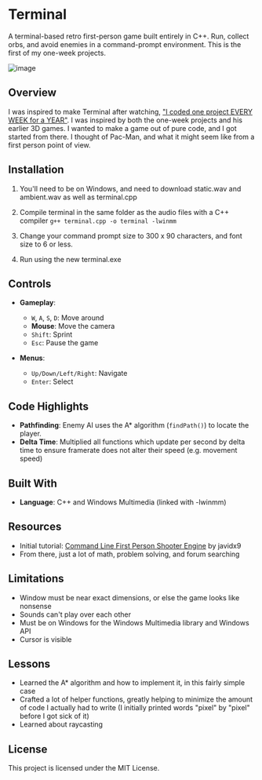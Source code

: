 # Terminal  

A terminal-based retro first-person game built entirely in C++. Run, collect orbs, and avoid enemies in a command-prompt environment. This is the first of my one-week projects.

![image](https://github.com/user-attachments/assets/0dbf1e7e-5f0e-4044-b9da-35033c261432)

## Overview  

I was inspired to make Terminal after watching, ["I coded one project EVERY WEEK for a YEAR"](https://www.youtube.com/watch?v=nr8biZfSZ3Y). I was inspired by both the one-week projects and his earlier 3D games. I wanted to make a game out of pure code, and I got started from there. I thought of Pac-Man, and what it might seem like from a first person point of view. 

## Installation  

1. You'll need to be on Windows, and need to download static.wav and ambient.wav as well as terminal.cpp

2. Compile terminal in the same folder as the audio files with a C++ compiler `g++ terminal.cpp -o terminal -lwinmm`

3. Change your command prompt size to 300 x 90 characters, and font size to 6 or less.
   
5. Run using the new terminal.exe

## Controls  

- **Gameplay**:  
  - `W`, `A`, `S`, `D`: Move around  
  - **Mouse**: Move the camera  
  - `Shift`: Sprint  
  - `Esc`: Pause the game  

- **Menus**:  
  - `Up/Down/Left/Right`: Navigate  
  - `Enter`: Select  

## Code Highlights  

- **Pathfinding**: Enemy AI uses the A* algorithm (`findPath()`) to locate the player.
- **Delta Time**: Multiplied all functions which update per second by delta time to ensure framerate does not alter their speed (e.g. movement speed)

## Built With  

- **Language**: C++ and Windows Multimedia (linked with -lwinmm)

## Resources  

- Initial tutorial: [Command Line First Person Shooter Engine](https://www.youtube.com/watch?v=xW8skO7MFYw) by javidx9
- From there, just a lot of math, problem solving, and forum searching

## Limitations

- Window must be near exact dimensions, or else the game looks like nonsense
- Sounds can't play over each other
- Must be on Windows for the Windows Multimedia library and Windows API
- Cursor is visible

## Lessons

- Learned the A* algorithm and how to implement it, in this fairly simple case
- Crafted a lot of helper functions, greatly helping to minimize the amount of code I actually had to write (I initially printed words "pixel" by "pixel" before I got sick of it)
- Learned about raycasting

## License  

This project is licensed under the MIT License.  
